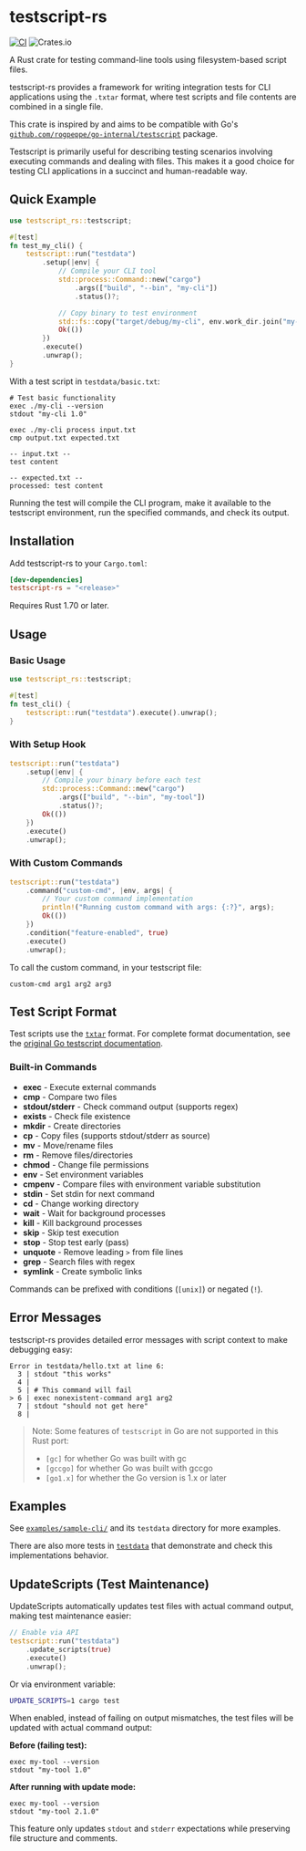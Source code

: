 # testscript-rs

[![CI](https://github.com/imjasonh/testscript-rs/workflows/CI/badge.svg)](https://github.com/imjasonh/testscript-rs/actions)
![Crates.io](https://img.shields.io/crates/v/testscript-rs)

A Rust crate for testing command-line tools using filesystem-based script files.

testscript-rs provides a framework for writing integration tests for CLI applications using the `.txtar` format, where test scripts and file contents are combined in a single file.

This crate is inspired by and aims to be compatible with Go's [`github.com/rogpeppe/go-internal/testscript`](https://pkg.go.dev/github.com/rogpeppe/go-internal/testscript) package.

Testscript is primarily useful for describing testing scenarios involving executing commands and dealing with files. This makes it a good choice for testing CLI applications in a succinct and human-readable way.

## Quick Example

```rust
use testscript_rs::testscript;

#[test]
fn test_my_cli() {
    testscript::run("testdata")
        .setup(|env| {
            // Compile your CLI tool
            std::process::Command::new("cargo")
                .args(["build", "--bin", "my-cli"])
                .status()?;

            // Copy binary to test environment
            std::fs::copy("target/debug/my-cli", env.work_dir.join("my-cli"))?;
            Ok(())
        })
        .execute()
        .unwrap();
}
```

With a test script in `testdata/basic.txt`:

```
# Test basic functionality
exec ./my-cli --version
stdout "my-cli 1.0"

exec ./my-cli process input.txt
cmp output.txt expected.txt

-- input.txt --
test content

-- expected.txt --
processed: test content
```

Running the test will compile the CLI program, make it available to the testscript environment, run the specified commands, and check its output.

## Installation

Add testscript-rs to your `Cargo.toml`:

```toml
[dev-dependencies]
testscript-rs = "<release>"
```

Requires Rust 1.70 or later.

## Usage

### Basic Usage

```rust
use testscript_rs::testscript;

#[test]
fn test_cli() {
    testscript::run("testdata").execute().unwrap();
}
```

### With Setup Hook

```rust
testscript::run("testdata")
    .setup(|env| {
        // Compile your binary before each test
        std::process::Command::new("cargo")
            .args(["build", "--bin", "my-tool"])
            .status()?;
        Ok(())
    })
    .execute()
    .unwrap();
```

### With Custom Commands

```rust
testscript::run("testdata")
    .command("custom-cmd", |env, args| {
        // Your custom command implementation
        println!("Running custom command with args: {:?}", args);
        Ok(())
    })
    .condition("feature-enabled", true)
    .execute()
    .unwrap();
```

To call the custom command, in your testscript file:

```
custom-cmd arg1 arg2 arg3
```

## Test Script Format

Test scripts use the [`txtar`](https://pkg.go.dev/github.com/rogpeppe/go-internal/txtar) format. For complete format documentation, see the [original Go testscript documentation](https://pkg.go.dev/github.com/rogpeppe/go-internal/testscript).

### Built-in Commands

- **exec** - Execute external commands
- **cmp** - Compare two files
- **stdout/stderr** - Check command output (supports regex)
- **exists** - Check file existence
- **mkdir** - Create directories
- **cp** - Copy files (supports stdout/stderr as source)
- **mv** - Move/rename files
- **rm** - Remove files/directories
- **chmod** - Change file permissions
- **env** - Set environment variables
- **cmpenv** - Compare files with environment variable substitution
- **stdin** - Set stdin for next command
- **cd** - Change working directory
- **wait** - Wait for background processes
- **kill** - Kill background processes
- **skip** - Skip test execution
- **stop** - Stop test early (pass)
- **unquote** - Remove leading `>` from file lines
- **grep** - Search files with regex
- **symlink** - Create symbolic links

Commands can be prefixed with conditions (`[unix]`) or negated (`!`).

## Error Messages

testscript-rs provides detailed error messages with script context to make debugging easy:

```
Error in testdata/hello.txt at line 6:
  3 | stdout "this works"
  4 |
  5 | # This command will fail
> 6 | exec nonexistent-command arg1 arg2
  7 | stdout "should not get here"
  8 |
```

> Note: Some features of `testscript` in Go are not supported in this Rust port:
> 
> - `[gc]` for whether Go was built with gc
> - `[gccgo]` for whether Go was built with gccgo
> - `[go1.x]` for whether the Go version is 1.x or later

## Examples

See [`examples/sample-cli/`](./examples/sample-cli/) and its `testdata` directory for more examples.

There are also more tests in [`testdata`](./testdata/) that demonstrate and check this implementations behavior.

## UpdateScripts (Test Maintenance)

UpdateScripts automatically updates test files with actual command output, making test maintenance easier:

```rust
// Enable via API
testscript::run("testdata")
    .update_scripts(true)
    .execute()
    .unwrap();
```

Or via environment variable:

```bash
UPDATE_SCRIPTS=1 cargo test
```

When enabled, instead of failing on output mismatches, the test files will be updated with actual command output:

**Before (failing test):**
```
exec my-tool --version
stdout "my-tool 1.0"
```

**After running with update mode:**
```
exec my-tool --version
stdout "my-tool 2.1.0"
```

This feature only updates `stdout` and `stderr` expectations while preserving file structure and comments.

